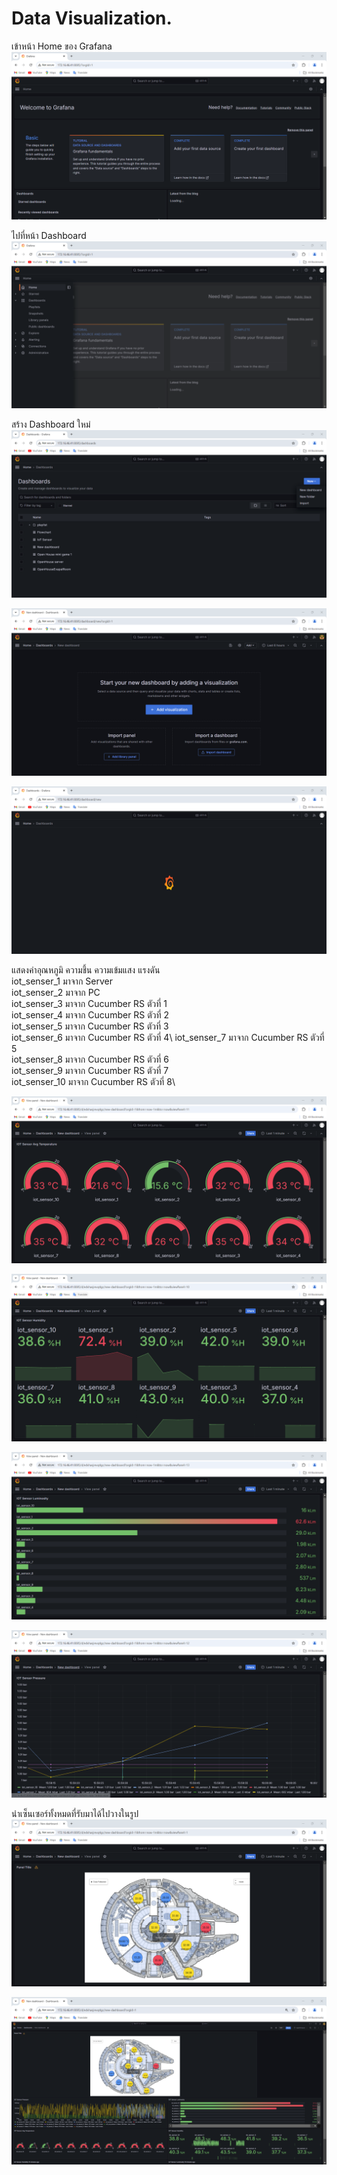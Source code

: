 # Data Visualization.

เข้าหน้า Home ของ Grafana
![Example Image](Home.png)

ไปที่หน้า Dashboard
![Example Image](Home2.png)

สร้าง Dashboard ใหม่
![Example Image](Create_dashboard.png)

![Example Image](Create_dashboard2.png)

![Example Image](Create.png)


แสดงค่าอุณหภูมิ ความชึ้น ความเข้มแสง แรงดัน \
iot_senser_1  มาจาก Server \
iot_senser_2  มาจาก PC \
iot_senser_3  มาจาก Cucumber RS ตัวที่ 1\
iot_senser_4  มาจาก Cucumber RS ตัวที่ 2\
iot_senser_5  มาจาก Cucumber RS ตัวที่ 3\
iot_senser_6  มาจาก Cucumber RS ตัวที่ 4\ 
iot_senser_7  มาจาก Cucumber RS ตัวที่ 5\
iot_senser_8  มาจาก Cucumber RS ตัวที่ 6\
iot_senser_9  มาจาก Cucumber RS ตัวที่ 7\
iot_senser_10 มาจาก Cucumber RS ตัวที่ 8\

![Example Image](Temperature.png)

![Example Image](Humidity.png)

![Example Image](Luminosity.png)

![Example Image](Pressure.png)

นำเซ็นเซอร์ทั้งหมดที่รับมาได้ไปวางในรูป
![Example Image](spaceship.png)

![Example Image](Create2.png)

